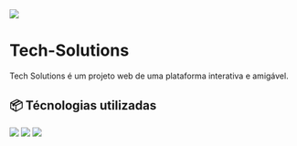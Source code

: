 <img style="align-items: center" src="https://i.imgur.com/qK6dAiM.png"/>

<h1>Tech-Solutions</h1>

 Tech Solutions é um projeto web de uma plataforma interativa e amigável.

 <h2>📦 Técnologias utilizadas</h2>
 
 <img src="https://img.shields.io/badge/html5-%23E34F26.svg?style=for-the-badge&logo=html5&logoColor=white" />
 <img src="https://img.shields.io/badge/css3-%231572B6.svg?style=for-the-badge&logo=css3&logoColor=white" />
 <img src="https://img.shields.io/badge/javascript-%23323330.svg?style=for-the-badge&logo=javascript&logoColor=%23F7DF1E" />
